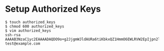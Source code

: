 # Setup Authorized Keys

    $ touch authorized_keys
    $ chmod 600 authorized_keys
    $ vim authorized_keys
    ssh-rsa AAAAB3NzaC1yc2EAAAADAQDO9o+g2JjgmWJldAURa6tiKbkxQZ1HmmO6EWLRVW2EpIjpn2lhW07yKhcBbABAAABAQCniT6PgGFv5HsjVqN9tfP2tJxBylqFpx1Q5eXHy5HploHR1vtBdlR5wN5+c2HUldsc1uE/C/hGO07I81/l/ddpjTK8LJ1YKWm1kmh0bwPx7yFxScWwLdm+XkLnJ52OhJBRwiW1B4+IbQ9QfJcsmZJ3Eke7UCc+hKhDknIp3CxPnmT2Q5i3Wt7F96u9m+I0oxOdl3m2wSyRDJUintmuzNqm7F9PBrR8vcxBXOwEietGXb6UpZz0JOqWweEki/o0svVV5JW7Es+bhHKBidPy3iaMhhwcL test@example.com

